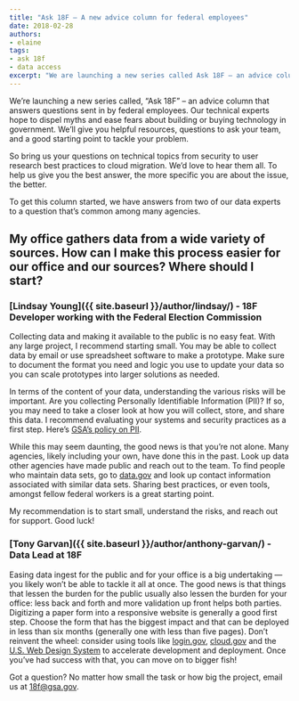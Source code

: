 ```yaml
---
title: "Ask 18F — A new advice column for federal employees"
date: 2018-02-28
authors:
- elaine
tags:
- ask 18f
- data access 
excerpt: "We are launching a new series called Ask 18F – an advice column that answers questions sent in by federal employees. Our technical experts hope to dispel myths and ease fears about building or buying technology in government. We aim to give you suggested resources, questions to ask your team and lastly, a good starting off point to tackle the problem you wish to solve."
---
```


We’re launching a new series called, “Ask 18F” – an advice column that answers questions sent in by federal employees. Our technical experts hope to dispel myths and ease fears about building or buying technology in government. We’ll give you helpful resources, questions to ask your team, and a good starting point to tackle your problem.

So bring us your questions on technical topics from security to user research best practices to cloud migration. We’d love to hear them all. To help us give you the best answer, the more specific you are about the issue, the better.

To get this column started, we have answers from two of our data experts to a question that’s common among many agencies.

## My office gathers data from a wide variety of sources. How can I make this process easier for our office and our sources? Where should I start?

### [Lindsay Young]({{ site.baseurl }}/author/lindsay/) - 18F Developer working with the Federal Election Commission 

Collecting data and making it available to the public is no easy feat. With any large project, I recommend starting small. You may be able to collect data by email or use spreadsheet software to make a prototype. Make sure to document the format you need and logic you use to update your data so you can scale prototypes into larger solutions as needed. 

In terms of the content of your data, understanding the various risks will be important. Are you collecting Personally Identifiable Information (PII)? If so, you may need to take a closer look at how you will collect, store, and share this data. I recommend evaluating your systems and security practices as a first step. Here’s [GSA’s policy on PII](https://www.gsa.gov/reference/gsa-privacy-program/rules-and-policies-protecting-pii-privacy-act).

While this may seem daunting, the good news is that you’re not alone. Many agencies, likely including your own, have done this in the past. Look up data other agencies have made public and reach out to the team. To find people who maintain data sets, go to [data.gov](https://www.data.gov/) and look up contact information associated with similar data sets. Sharing best practices, or even tools, amongst fellow federal workers is a great starting point. 

My recommendation is to start small, understand the risks, and reach out for support. Good luck!

### [Tony Garvan]({{ site.baseurl }}/author/anthony-garvan/) - Data Lead at 18F 

Easing data ingest for the public and for your office is a big undertaking — you likely won’t be able to tackle it all at once. The good news is that things that lessen the burden for the public usually also lessen the burden for your office: less back and forth and more validation up front helps both parties. Digitizing a paper form into a responsive website is generally a good first step. Choose the form that has the biggest impact and that can be deployed in less than six months (generally one with less than five pages). Don’t reinvent the wheel: consider using tools like [login.gov](https://www.login.gov/), [cloud.gov](https://cloud.gov/) and the [U.S. Web Design System](https://designsystem.digital.gov/) to accelerate development and deployment. Once you’ve had success with that, you can move on to bigger fish!


Got a question? No matter how small the task or how big the project, email us at [18f@gsa.gov](mailto:18f@gsa.gov).
